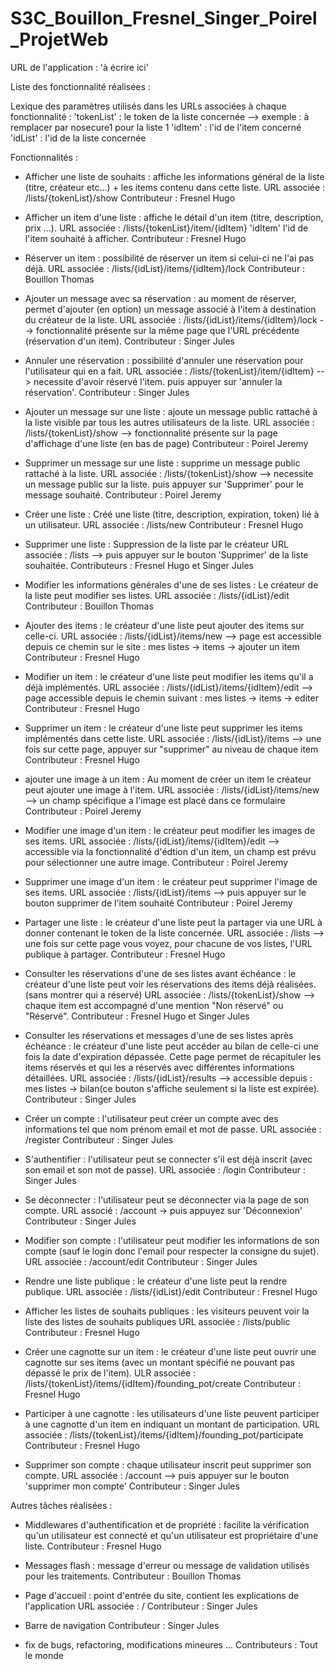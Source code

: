 # S3C_Bouillon_Fresnel_Singer_Poirel_ProjetWeb

URL de l'application : 'à écrire ici'

Liste des fonctionnalité réalisées :

Lexique des paramètres utilisés dans les URLs associées à chaque fonctionnalité : 
'tokenList' : le token de la liste concernée --> exemple : à remplacer par nosecure1 pour la liste 1
'idItem' : l'id de l'item concerné
'idList' : l'id de la liste concernée

Fonctionnalités : 

-  Afficher une liste de souhaits : affiche les informations général de la liste (titre, créateur etc...) + les items contenu dans cette liste.
URL associée : /lists/{tokenList}/show
Contributeur : Fresnel Hugo

- Afficher un item d'une liste : affiche le détail d'un item (titre, description, prix ...).
URL associée : /lists/{tokenList}/item/{idItem} 'idItem' l'id de l'item souhaité à afficher.
Contributeur : Fresnel Hugo 

- Réserver un item : possibilité de réserver un item si celui-ci ne l'ai pas déjà.
URL associée : /lists/{idList}/items/{idItem}/lock
Contributeur : Bouillon Thomas

- Ajouter un message avec sa réservation : au moment de réserver, permet d'ajouter (en option) un message associé à l'item à destination du créateur de la liste.
URL associée : /lists/{idList}/items/{idItem}/lock --> fonctionnalité présente sur la même page que l'URL précédente (réservation d'un item).
Contributeur : Singer Jules

- Annuler une réservation : possibilité d'annuler une réservation pour l'utilisateur qui en a fait.
URL associée : /lists/{tokenList}/item/{idItem} --> necessite d'avoir réservé l'item. puis appuyer sur 'annuler la réservation'.
Contributeur : Singer Jules

- Ajouter un message sur une liste : ajoute un message public rattaché à la liste visible par tous les autres utilisateurs de la liste.
URL associée : /lists/{tokenList}/show --> fonctionnalité présente sur la page d'affichage d'une liste (en bas de page)
Contributeur : Poirel Jeremy

- Supprimer un message sur une liste : supprime un message public rattaché à la liste.
URL associée : /lists/{tokenList}/show --> necessite un message public sur la liste. puis appuyer sur 'Supprimer' pour le message souhaité.
Contributeur : Poirel Jeremy

- Créer une liste : Créé une liste (titre, description, expiration, token) lié à un utilisateur.
URL associée : /lists/new
Contributeur : Fresnel Hugo

- Supprimer une liste : Suppression de la liste par le créateur
URL associée : /lists --> puis appuyer sur le bouton 'Supprimer' de la liste souhaitée.
Contributeurs : Fresnel Hugo et Singer Jules

- Modifier les informations générales d'une de ses listes : Le créateur de la liste peut modifier ses listes.
URL associée : /lists/{idList}/edit
Contributeur : Bouillon Thomas

- Ajouter des items : le créateur d'une liste peut ajouter des items sur celle-ci.
URL associée : /lists/{idList}/items/new --> page est accessible depuis ce chemin sur le site : mes listes -> items -> ajouter un item 
Contributeur : Fresnel Hugo

- Modifier un item : le créateur d'une liste peut modifier les items qu'il a déjà implémentés.
URL associée : /lists/{idList}/items/{idItem}/edit --> page accessible depuis le chemin suivant : mes listes -> items -> editer 
Contributeur : Fresnel Hugo 

- Supprimer un item : le créateur d'une liste peut supprimer les items implémentés dans cette liste.
URL associée : /lists/{idList}/items --> une fois sur cette page, appuyer sur "supprimer" au niveau de chaque item
Contributeur : Fresnel Hugo 

- ajouter une image à un item : Au moment de créer un item le créateur peut ajouter une image à l'item.
URL associée : /lists/{idList}/items/new --> un champ spécifique a l'image est placé dans ce formulaire
Contributeur : Poirel Jeremy

- Modifier une image d'un item : le créateur peut modifier les images de ses items.
URL associée : /lists/{idList}/items/{idItem}/edit --> accessible via la fonctionnalité d'édtion d'un item, un champ est prévu pour sélectionner une autre image.
Contributeur : Poirel Jeremy

- Supprimer une image d'un item : le créateur peut supprimer l'image de ses items.
URL associée : /lists/{idList}/items --> puis appuyer sur le bouton supprimer de l'item souhaité
Contributeur : Poirel Jeremy

- Partager une liste : le créateur d'une liste peut la partager via une URL à donner contenant le token de la liste concernée.
URL associée : /lists --> une fois sur cette page vous voyez, pour chacune de vos listes, l'URL publique à partager.
Contributeur : Fresnel Hugo

- Consulter les réservations d'une de ses listes avant échéance : le créateur d'une liste peut voir les réservations des items déjà réalisées.
  (sans montrer qui a réservé)
URL associée : /lists/{tokenList}/show --> chaque item est accompagné d'une mention "Non réservé" ou "Réservé".
Contributeur : Fresnel Hugo et Singer Jules

- Consulter les réservations et messages d'une de ses listes après échéance : le créateur d'une liste peut accéder au bilan de celle-ci une fois la date d'expiration
  dépassée. Cette page permet de récapituler les items réservés et qui les a réservés avec différentes informations détaillées.
URL associée : /lists/{idList}/results --> accessible depuis : mes listes -> bilan(ce bouton s'affiche seulement si la liste est expirée).
Contributeur : Singer Jules

- Créer un compte : l'utilisateur peut créer un compte avec des informations tel que nom prénom email et mot de passe.
URL associée : /register
Contributeur : Singer Jules

- S'authentifier : l'utilisateur peut se connecter s'il est déjà inscrit (avec son email et son mot de passe).
URL associée : /login
Contributeur : Singer Jules

- Se déconnecter : l'utilisateur peut se déconnecter via la page de son compte.
URL associé : /account -> puis appuyez sur 'Déconnexion'
Contributeur : Singer Jules

- Modifier son compte : l'utilisateur peut modifier les informations de son compte (sauf le login donc l'email pour respecter la consigne du sujet).
URL associée : /account/edit
Contributeur : Singer Jules

- Rendre une liste publique : le créateur d'une liste peut la rendre publique.
URL associée : /lists/{idList}/edit
Contributeur : Fresnel Hugo

- Afficher les listes de souhaits publiques : les visiteurs peuvent voir la liste des listes de souhaits publiques
URL associée : /lists/public
Contributeur : Fresnel Hugo

- Créer une cagnotte sur un item : le créateur d'une liste peut ouvrir une cagnotte sur ses items (avec un montant spécifié ne pouvant pas dépassé le prix de l'item).
ULR associée : /lists/{tokenList}/items/{idItem}/founding_pot/create
Contributeur : Fresnel Hugo

- Participer à une cagnotte : les utilisateurs d'une liste peuvent participer à une cagnotte d'un item en indiquant un montant de participation.
URL associée : /lists/{tokenList}/items/{idItem}/founding_pot/participate
Contributeur : Fresnel Hugo

- Supprimer son compte : chaque utilisateur inscrit peut supprimer son compte.
URL associée : /account --> puis appuyer sur le bouton 'supprimer mon compte'
Contributeur : Singer Jules

Autres tâches réalisées :

- Middlewares d'authentification et de propriété : facilite la vérification qu'un utilisateur est connecté et qu'un utilisateur est propriétaire d'une liste.
Contributeur : Fresnel Hugo

- Messages flash : message d'erreur ou message de validation utilisés pour les traitements.
Contributeur : Bouillon Thomas

- Page d'accueil : point d'entrée du site, contient les explications de l'application
URL associée : /
Contributeur : Singer Jules

- Barre de navigation 
Contributeur : Singer Jules
  
- fix de bugs, refactoring, modifications mineures ...
Contributeurs : Tout le monde
